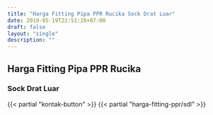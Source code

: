 ```yaml
---
title: "Harga Fitting Pipa PPR Rucika Sock Drat Luar"
date: 2019-05-19T22:51:28+07:00
draft: false
layout: "single"
description: ""
---
```


## Harga Fitting Pipa PPR Rucika
### Sock Drat Luar
{{< partial "kontak-button" >}}
{{< partial "harga-fitting-ppr/sdl" >}}
